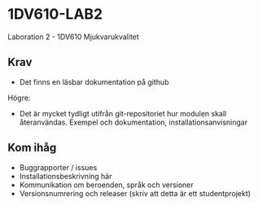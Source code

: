 # 1DV610-LAB2
Laboration 2 - 1DV610 Mjukvarukvalitet

## Krav
- Det finns en läsbar dokumentation på github

Högre:        
- Det är mycket tydligt utifrån git-repositoriet hur modulen skall återanvändas. Exempel och dokumentation, installationsanvisningar

## Kom ihåg
- Buggrapporter / issues
- Installationsbeskrivning här
- Kommunikation om beroenden, språk och versioner
- Versionsnumrering och releaser (skriv att detta är ett studentprojekt)